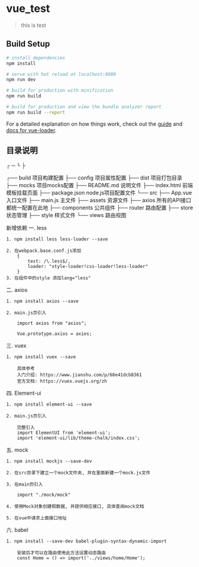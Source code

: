 # vue_test

> this is test

## Build Setup

``` bash
# install dependencies
npm install

# serve with hot reload at localhost:8080
npm run dev

# build for production with minification
npm run build

# build for production and view the bundle analyzer report
npm run build --report
```

For a detailed explanation on how things work, check out the [guide](http://vuejs-templates.github.io/webpack/) and [docs for vue-loader](http://vuejs.github.io/vue-loader).


## 目录说明
┌
─
└
├

┌── build  项目构建配置
├── config 项目属性配置
├── dist   项目打包目录
├── mocks  项目mocks配置
├── README.md       说明文件
├── index.html      前端模板挂载页面
├── package.json    node.js项目配置文件
└── src
    ├── App.vue     入口文件
    ├── main.js     主文件
    ├── assets      资源文件
    ├── axios       所有的API接口都统一配置在此地
    ├── components  公共组件
    ├── router      路由配置
    ├── store       状态管理
    ├── style       样式文件
    └── views       路由视图



新增依赖
一. less

	1. npm install less less-loader --save

	2. 在webpack.base.conf.js添加
		{
			test: /\.less$/,
			loader: "style-loader!css-loader!less-loader"
		}
	3. 在组件中的style 添加lang="less"

二. axios
	
	1. npm install axios --save
	
	2. main.js页引入
	
		import axios from "axios";
		
		Vue.prototype.axios = axios;
		
三. vuex

	1. npm install vuex --save
	
		具体参考
		入门介绍: https://www.jianshu.com/p/68e41dcb8361
		官方文档: https://vuex.vuejs.org/zh
		
四. Element-ui

	1. npm install element-ui --save
	
	2. main.js页引入
	
		完整引入
		import ElementUI from 'element-ui';
		import 'element-ui/lib/theme-chalk/index.css';
		
五. mock

	1. npm install mockjs --save-dev
	
	2. 在src目录下建立一个mock文件夹, 并在里面新建一个mock.js文件
	
	3. 在main页引入
	
		import "./mock/mock"
			
	4. 使用Mock对象创建假数据, 并提供相应接口, 具体查阅mock文档
	
	5. 在vue中请求上面接口地址
	
六. babel

	1. npm install --save-dev babel-plugin-syntax-dynamic-import
	
		安装后才可以在路由使用此方法设置动态路由
		const Home = () => import('../views/home/Home');